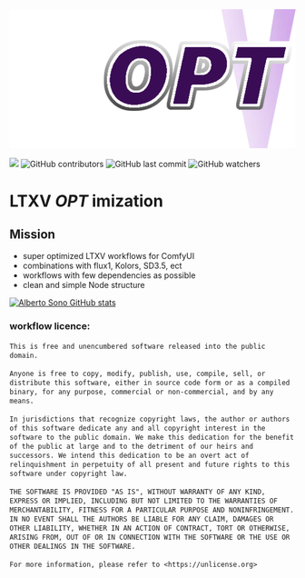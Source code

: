 
![logo](https://github.com/aimpowerment/LTXV-Super-Workflows/blob/main/logo.png)

![](https://img.shields.io/github/stars/aimpowerment/LTXV-Super-Workflows?style=social)
![GitHub contributors](https://img.shields.io/github/contributors/aimpowerment/LTXV-Super-Workflows)
![GitHub last commit](https://img.shields.io/github/last-commit/aimpowerment/LTXV-Super-Workflows)
![GitHub watchers](https://img.shields.io/github/watchers/aimpowerment/LTXV-Super-Workflows)


# LTXV _OPT_ imization

## Mission
- super optimized LTXV workflows for ComfyUI
- combinations with flux1, Kolors, SD3.5, ect
- workflows with few dependencies as possible
- clean and simple Node structure

[![Alberto Sono GitHub stats](https://github-readme-stats.vercel.app/api?username=aimpowerment&show_icons=true&theme=synthwave&rank_icon=github)](https://github.com/aimpowerment/LTXV-Super-Workflows)

### workflow licence:
```
This is free and unencumbered software released into the public domain.

Anyone is free to copy, modify, publish, use, compile, sell, or
distribute this software, either in source code form or as a compiled
binary, for any purpose, commercial or non-commercial, and by any
means.

In jurisdictions that recognize copyright laws, the author or authors
of this software dedicate any and all copyright interest in the
software to the public domain. We make this dedication for the benefit
of the public at large and to the detriment of our heirs and
successors. We intend this dedication to be an overt act of
relinquishment in perpetuity of all present and future rights to this
software under copyright law.

THE SOFTWARE IS PROVIDED "AS IS", WITHOUT WARRANTY OF ANY KIND,
EXPRESS OR IMPLIED, INCLUDING BUT NOT LIMITED TO THE WARRANTIES OF
MERCHANTABILITY, FITNESS FOR A PARTICULAR PURPOSE AND NONINFRINGEMENT.
IN NO EVENT SHALL THE AUTHORS BE LIABLE FOR ANY CLAIM, DAMAGES OR
OTHER LIABILITY, WHETHER IN AN ACTION OF CONTRACT, TORT OR OTHERWISE,
ARISING FROM, OUT OF OR IN CONNECTION WITH THE SOFTWARE OR THE USE OR
OTHER DEALINGS IN THE SOFTWARE.

For more information, please refer to <https://unlicense.org>
```
